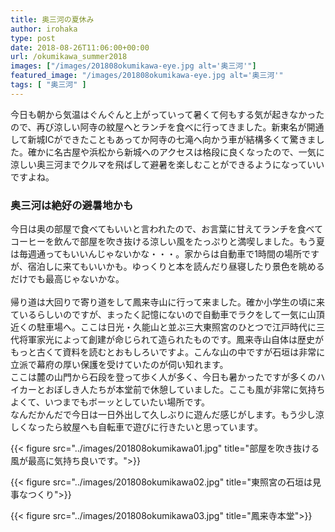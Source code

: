 ```yaml
---
title: 奥三河の夏休み
author: irohaka
type: post
date: 2018-08-26T11:06:00+00:00
url: /okumikawa_summer2018
images: ["/images/201808okumikawa-eye.jpg alt='奥三河'"]
featured_image: "/images/201808okumikawa-eye.jpg alt='奥三河'"
tags: [ "奥三河" ]
---
```


今日も朝から気温はぐんぐんと上がっていって暑くて何もする気が起きなかったので、再び涼しい阿寺の紋屋へとランチを食べに行ってきました。新東名が開通して新城ICができたこともあってか阿寺の七滝へ向かう車が結構多くて驚きました。確かに名古屋や浜松から新城へのアクセスは格段に良くなったので、一気に涼しい奥三河までクルマを飛ばして避暑を楽しむことができるようになっていいですよね。<!--more-->

### 奥三河は絶好の避暑地かも
今日は奥の部屋で食べてもいいと言われたので、お言葉に甘えてランチを食べてコーヒーを飲んで部屋を吹き抜ける涼しい風をたっぷりと満喫しました。もう夏は毎週通ってもいいんじゃないかな・・・。家からは自動車で1時間の場所ですが、宿泊しに来てもいいかも。ゆっくりと本を読んだり昼寝したり景色を眺めるだけでも最高じゃないかな。  
<br>
帰り道は大回りで寄り道をして鳳来寺山に行って来ました。確か小学生の頃に来ているらしいのですが、まったく記憶にないので自動車でラクをして一気に山頂近くの駐車場へ。ここは日光・久能山と並ぶ三大東照宮のひとつで江戸時代に三代将軍家光によって創建が命じられて造られたものです。鳳来寺山自体は歴史がもっと古くて資料を読むとおもしろいですよ。こんな山の中ですが石垣は非常に立派で幕府の厚い保護を受けていたのが伺い知れます。  
ここは麓の山門から石段を登って歩く人が多く、今日も暑かったですが多くのハイカーとおぼしき人たちが本堂前で休憩していました。ここも風が非常に気持ちよくて、いつまでもボーッとしていたい場所です。
<br>
なんだかんだで今日は一日外出して久しぶりに遊んだ感じがします。もう少し涼しくなったら紋屋へも自転車で遊びに行きたいと思っています。

{{< figure src="../images/201808okumikawa01.jpg" title="部屋を吹き抜ける風が最高に気持ち良いです。">}}

{{< figure src="../images/201808okumikawa02.jpg" title="東照宮の石垣は見事なつくり">}}

{{< figure src="../images/201808okumikawa03.jpg" title="鳳来寺本堂">}}

